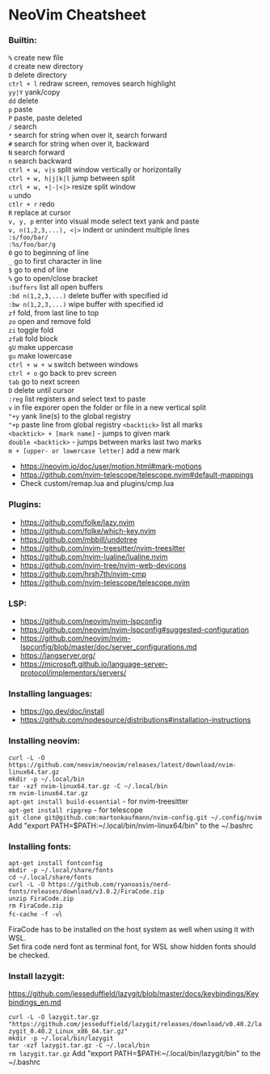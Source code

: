 # NeoVim Cheatsheet

### Builtin:
`%` create new file\
`d` create new directory\
`D` delete directory\
`ctrl + l` redraw screen, removes search highlight\
`yy|Y` yank/copy\
`dd` delete\
`p` paste\
`P` paste, paste deleted \
`/` search\
`*` search for string when over it, search forward\
`#` search for string when over it, backward\
`N` search forward\
`n` search backward\
`ctrl + w, v|s` split window vertically or horizontally\
`ctrl + w, h|j|k|l` jump between split\
`ctrl + w, +|-|<|>` resize split window\
`u` undo\
`ctlr + r` redo\
`R` replace at cursor\
`v, y, p` enter into visual mode select text yank and paste\
`v, n(1,2,3,...), <|>` indent or unindent multiple lines\
`:s/foo/bar/`\
`:%s/foo/bar/g`\
`0` go to beginning of line\
`_` go to first character in line\
`$` go to end of line\
`%` go to open/close bracket\
`:buffers` list all open buffers\
`:bd n(1,2,3,...)` delete buffer with specified id\
`:bw n(1,2,3,...)` wipe buffer with specified id\
`zf` fold, from last line to top\
`zo` open and remove fold\
`zi` toggle fold\
`zfaB` fold block\
`gU` make uppercase\
`gu` make lowercase\
`ctrl + w + w` switch between windows\
`ctrl + o` go back to prev screen\
`tab` go to next screen\
`D` delete until cursor\
`:reg` list registers and select text to paste\
`v` in file exporer open the folder or file in a new vertical split\
`"+y` yank line(s) to the global registry\
`"+p` paste line from global registry
`<backtick>` list all marks\
`<backtick> + [mark name]` - jumps to given mark\
`double <backtick>` - jumps between marks last two marks\
`m + [upper- or lowercase letter]` add a new mark

* https://neovim.io/doc/user/motion.html#mark-motions
* https://github.com/nvim-telescope/telescope.nvim#default-mappings
* Check custom/remap.lua and plugins/cmp.lua

### Plugins:
* https://github.com/folke/lazy.nvim
* https://github.com/folke/which-key.nvim
* https://github.com/mbbill/undotree
* https://github.com/nvim-treesitter/nvim-treesitter
* https://github.com/nvim-lualine/lualine.nvim
* https://github.com/nvim-tree/nvim-web-devicons
* https://github.com/hrsh7th/nvim-cmp
* https://github.com/nvim-telescope/telescope.nvim

### LSP:
* https://github.com/neovim/nvim-lspconfig
* https://github.com/neovim/nvim-lspconfig#suggested-configuration
* https://github.com/neovim/nvim-lspconfig/blob/master/doc/server_configurations.md
* https://langserver.org/
* https://microsoft.github.io/language-server-protocol/implementors/servers/

### Installing languages:
* https://go.dev/doc/install
* https://github.com/nodesource/distributions#installation-instructions

### Installing neovim:
`curl -L -O https://github.com/neovim/neovim/releases/latest/download/nvim-linux64.tar.gz`\
`mkdir -p ~/.local/bin`\
`tar -xzf nvim-linux64.tar.gz -C ~/.local/bin`\
`rm nvim-linux64.tar.gz`\
`apt-get install build-essential` - for nvim-treesitter\
`apt-get install ripgrep` - for telescope\
`git clone git@github.com:martonkaufmann/nvim-config.git ~/.config/nvim`\
Add "export PATH=$PATH:~/.local/bin/nvim-linux64/bin" to the ~/.bashrc

### Installing fonts:
`apt-get install fontconfig`\
`mkdir -p ~/.local/share/fonts`\
`cd ~/.local/share/fonts`\
`curl -L -O https://github.com/ryanoasis/nerd-fonts/releases/download/v3.0.2/FiraCode.zip`\
`unzip FiraCode.zip`\
`rm FiraCode.zip`\
`fc-cache -f -v`\

FiraCode has to be installed on the host system as well when using it with WSL.\
Set fira code nerd font as terminal font, for WSL show hidden fonts should be checked.

### Install lazygit:
https://github.com/jesseduffield/lazygit/blob/master/docs/keybindings/Keybindings_en.md

`curl -L -O lazygit.tar.gz "https://github.com/jesseduffield/lazygit/releases/download/v0.40.2/lazygit_0.40.2_Linux_x86_64.tar.gz"`\
`mkdir -p ~/.local/bin/lazygit`\
`tar -xzf lazygit.tar.gz -C ~/.local/bin`\
`rm lazygit.tar.gz`
Add "export PATH=$PATH:~/.local/bin/lazygit/bin" to the ~/.bashrc
